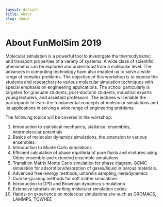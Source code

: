 ```yaml
---
layout: default
title: About
slug: about
---
```


# About FunMolSim 2019
Molecular simulation is a powerful tool to investigate the thermodynamic and
transport properties of a variety of systems. A wide class of scientific
phenomena can be explored and understood from a molecular level. The advances in
computing technology have also enabled us to solve a wide range of complex
problems. The objective of this workshop is to expose the students and
researchers to various molecular simulation techniques with special emphasis on
engineering applications. The school particularly is targeted for graduate
students, post-doctoral students, industrial experts young lecturers, and
assistant professors. The lectures will enable the participants to learn the
fundamental concepts of molecular simulations and its applications in solving a
wide range of engineering problems.

 
The following topics will be covered in the workshop:

1. Introduction to statistical mechanics, statistical ensembles, intermolecular potentials
2. Basics of molecular dynamics simulations, the extension to various ensembles.
3. Introduction to Monte Carlo simulations
4. Efficient calculation of phase equilibria of pure fluids and mixtures using Gibbs ensemble and extended ensemble simulations
5. Transition Matrix Monte Carlo simulation for phase diagram, GCMC simulation for adsorption/desorption of gases/liquid in porous materials.
6. Advanced free-energy methods, umbrella sampling, metadynamics
7. Coarse-graining methods for soft matter simulations
8. Introduction to DPD and Brownian dynamics simulations 
9. Extensive tutorials on writing molecular simulation codes
10. Hands-on experience on molecular simulations s/w such as GROMACS, LAMMPS, TOWHEE

<!-- ## What are Molecular Dynamics? -->
<!-- [Molecular -->
<!-- dynamics](https://en.wikibooks.org/wiki/Molecular_Simulation/Molecular_Dynamics) -->
<!-- simulations are a tool to simulate the motions of atoms of a many-body system. -->
<!-- Molecular dynamics may be used to compute the equilibrium and transport -->
<!-- properties (viscosity, thermal conductivity, diffusion, reaction rate, protein -->
<!-- folding time, structure and surface coating) of a classical system. To simulate -->
<!-- the dynamics of molecules, classical Newtonian mechanics can be used. In -->
<!-- practice, molecular dynamics simulations are performed by moving in small -->
<!-- increments of time. It is the solution of the classical equations of motion for -->
<!-- atoms and molecules to obtain the evolution of a system. Because molecular -->
<!-- systems typically consist of a vast number of particles, it is impossible to -->
<!-- determine the properties of such complex systems analytically, so MD is applied -->
<!-- to these systems to solve this problem by using numerical methods. -->



<!-- Molecular simulations are a powerful tool to investigate the thermodynamic and -->
<!-- transport properties of a variety of systems. A wide class of scientific -->
<!-- phenomena can be explored and understood from a molecular level. This is also -->
<!-- reflected in the increased number of publications in this area, by many folds, -->
<!-- in recent years. The advances in the computing technology, on the other hand, -->
<!-- have also enabled us to solve a wide range of complex problems. -->
